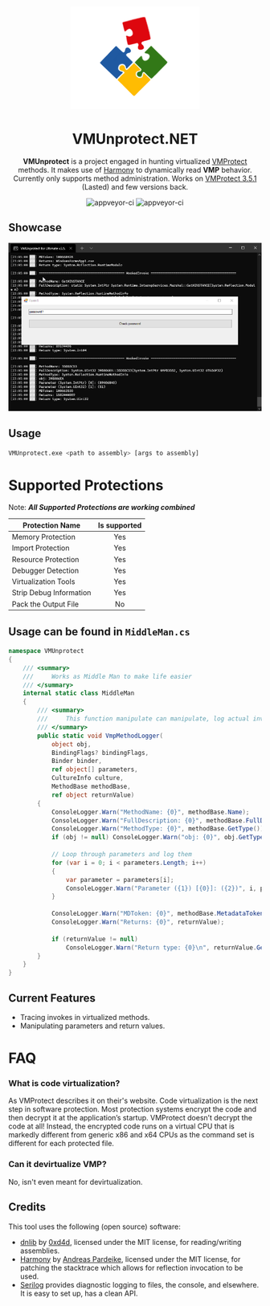 <p align="center">
  <img width="256" heigth="256" src="VMUP/media/vmup.png">
<h1 align="center">VMUnprotect.NET</h1>
<p align="center">
  <strong>VMUnprotect</strong> is a project engaged in hunting virtualized <a href="https://vmpsoft.com">VMProtect</a> methods. It makes use of <a href="https://github.com/pardeike/Harmony">Harmony</a> to dynamically read <strong>VMP</strong> behavior. Currently only supports method administration. Works on <a href="https://vmpsoft.com/20210919/vmprotect-3-5-1/">VMProtect 3.5.1</a> (Lasted) and few versions back.
</p>
</p>
<p align="center">
  <img src="https://forthebadge.com/images/badges/built-with-love.svg" alt="appveyor-ci" />
  <img src="https://forthebadge.com/images/badges/made-with-c-sharp.svg" alt="appveyor-ci" />
</p>
</p>

## Showcase
<img src="VMUP/media/gif.gif">

## Usage
```sh
VMUnprotect.exe <path to assembly> [args to assembly]
```

# Supported Protections
Note: ***All Supported Protections are working combined***

Protection Name | Is supported | 
------------- | :----: 
Memory Protection | Yes 
Import Protection | Yes 
Resource Protection | Yes 
Debugger Detection | Yes 
Virtualization Tools | Yes 
Strip Debug Information | Yes 
Pack the Output File | No

## Usage can be found in ```MiddleMan.cs```
```csharp
namespace VMUnprotect
{
    /// <summary>
    ///     Works as Middle Man to make life easier
    /// </summary>
    internal static class MiddleMan
    {
        /// <summary>
        ///     This function manipulate can manipulate, log actual invokes from virtualized VMP functions.
        /// </summary>
        public static void VmpMethodLogger(
            object obj,
            BindingFlags? bindingFlags,
            Binder binder,
            ref object[] parameters,
            CultureInfo culture,
            MethodBase methodBase,
            ref object returnValue)
        {
            ConsoleLogger.Warn("MethodName: {0}", methodBase.Name);
            ConsoleLogger.Warn("FullDescription: {0}", methodBase.FullDescription());
            ConsoleLogger.Warn("MethodType: {0}", methodBase.GetType());
            if (obj != null) ConsoleLogger.Warn("obj: {0}", obj.GetType());

            // Loop through parameters and log them
            for (var i = 0; i < parameters.Length; i++)
            {
                var parameter = parameters[i];
                ConsoleLogger.Warn("Parameter ({1}) [{0}]: ({2})", i, parameter.GetType(), parameter);
            }

            ConsoleLogger.Warn("MDToken: {0}", methodBase.MetadataToken);
            ConsoleLogger.Warn("Returns: {0}", returnValue);

            if (returnValue != null)
                ConsoleLogger.Warn("Return type: {0}\n", returnValue.GetType());
        }
    }
}
```

## Current Features
- Tracing invokes in virtualized methods.
- Manipulating parameters and return values.

# FAQ
### What is code virtualization? 
As VMProtect describes it on their's website. Code virtualization is the next step in software protection. Most protection systems encrypt the code and then decrypt it at the application’s startup. VMProtect doesn’t decrypt the code at all! Instead, the encrypted code runs on a virtual CPU that is markedly different from generic x86 and x64 CPUs as the command set is different for each protected file.

### Can it devirtualize VMP?
No, isn't even meant for devirtualization.

## Credits
This tool uses the following (open source) software:
* [dnlib](https://github.com/0xd4d/dnlib) by [0xd4d](https://github.com/0xd4d), licensed under the MIT license, for reading/writing assemblies.
* [Harmony](https://github.com/pardeike/Harmony) by [Andreas Pardeike](https://github.com/pardeike), licensed under the MIT license, for patching the stacktrace which allows for reflection invocation to be used.
* [Serilog](https://github.com/serilog/serilog) provides diagnostic logging to files, the console, and elsewhere. It is easy to set up, has a clean API.
